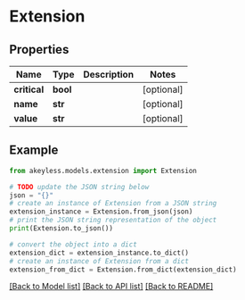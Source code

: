 # Extension


## Properties

Name | Type | Description | Notes
------------ | ------------- | ------------- | -------------
**critical** | **bool** |  | [optional] 
**name** | **str** |  | [optional] 
**value** | **str** |  | [optional] 

## Example

```python
from akeyless.models.extension import Extension

# TODO update the JSON string below
json = "{}"
# create an instance of Extension from a JSON string
extension_instance = Extension.from_json(json)
# print the JSON string representation of the object
print(Extension.to_json())

# convert the object into a dict
extension_dict = extension_instance.to_dict()
# create an instance of Extension from a dict
extension_from_dict = Extension.from_dict(extension_dict)
```
[[Back to Model list]](../README.md#documentation-for-models) [[Back to API list]](../README.md#documentation-for-api-endpoints) [[Back to README]](../README.md)


